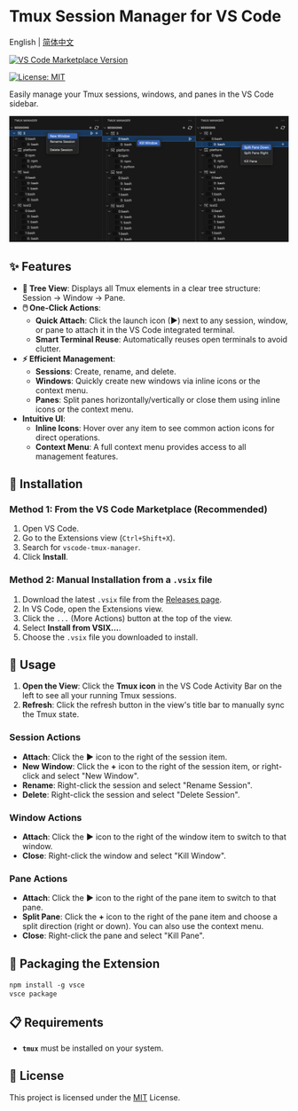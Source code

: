 # Tmux Session Manager for VS Code

English | [简体中文](./README_zh.md)

[![VS Code Marketplace Version](https://img.shields.io/visual-studio-marketplace/v/ZeroRegister.vscode-tmux-manager?style=flat-square&label=Marketplace)](https://marketplace.visualstudio.com/items?itemName=ZeroRegister.vscode-tmux-manager)

[![License: MIT](https://img.shields.io/badge/License-MIT-yellow.svg)](https://opensource.org/licenses/MIT)

Easily manage your Tmux sessions, windows, and panes in the VS Code sidebar.

![Extension Screenshot](./assets/pic1.png)

## ✨ Features

-   **🌲 Tree View**: Displays all Tmux elements in a clear tree structure: Session -> Window -> Pane.
-   **🖱️ One-Click Actions**:
    -   **Quick Attach**: Click the launch icon (▶) next to any session, window, or pane to attach it in the VS Code integrated terminal.
    -   **Smart Terminal Reuse**: Automatically reuses open terminals to avoid clutter.
-   **⚡ Efficient Management**:
    -   **Sessions**: Create, rename, and delete.
    -   **Windows**: Quickly create new windows via inline icons or the context menu.
    -   **Panes**: Split panes horizontally/vertically or close them using inline icons or the context menu.
-   **Intuitive UI**:
    -   **Inline Icons**: Hover over any item to see common action icons for direct operations.
    -   **Context Menu**: A full context menu provides access to all management features.

## 🚀 Installation

### Method 1: From the VS Code Marketplace (Recommended)

1.  Open VS Code.
2.  Go to the Extensions view (`Ctrl+Shift+X`).
3.  Search for `vscode-tmux-manager`.
4.  Click **Install**.

### Method 2: Manual Installation from a `.vsix` file

1.  Download the latest `.vsix` file from the [Releases page](https://github.com/ZeroRegister/vscode-tmux-manager/releases).
2.  In VS Code, open the Extensions view.
3.  Click the `...` (More Actions) button at the top of the view.
4.  Select **Install from VSIX...**.
5.  Choose the `.vsix` file you downloaded to install.

## 📖 Usage

1.  **Open the View**: Click the **Tmux icon** in the VS Code Activity Bar on the left to see all your running Tmux sessions.
2.  **Refresh**: Click the refresh button in the view's title bar to manually sync the Tmux state.

### Session Actions
-   **Attach**: Click the **▶** icon to the right of the session item.
-   **New Window**: Click the **+** icon to the right of the session item, or right-click and select "New Window".
-   **Rename**: Right-click the session and select "Rename Session".
-   **Delete**: Right-click the session and select "Delete Session".

### Window Actions
-   **Attach**: Click the **▶** icon to the right of the window item to switch to that window.
-   **Close**: Right-click the window and select "Kill Window".

### Pane Actions
-   **Attach**: Click the **▶** icon to the right of the pane item to switch to that pane.
-   **Split Pane**: Click the **+** icon to the right of the pane item and choose a split direction (right or down). You can also use the context menu.
-   **Close**: Right-click the pane and select "Kill Pane".

## 🎒 Packaging the Extension
```shell
npm install -g vsce
vsce package
```

## 📋 Requirements

-   **`tmux`** must be installed on your system.

## 📄 License

This project is licensed under the [MIT](https://opensource.org/licenses/MIT) License.